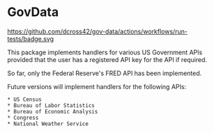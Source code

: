 # GovData

https://github.com/dcross42/gov-data/actions/workflows/run-tests/badge.svg

This package implements handlers for various US Government APIs provided that the user has a registered API key for the API if required. 

So far, only the Federal Reserve's FRED API has been implemented. 

Future versions will implement handlers for the following APIs:

    * US Census
    * Bureau of Labor Statistics
    * Bureau of Economic Analysis
    * Congress
    * National Weather Service